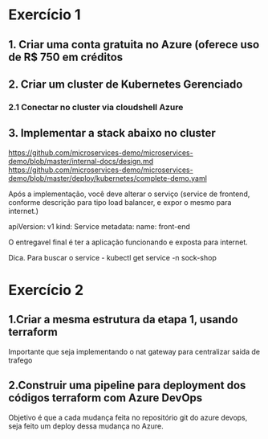 # Exercício 1
## 1. Criar uma conta gratuita no Azure (oferece uso de R$ 750 em créditos

## 2. Criar um cluster de Kubernetes Gerenciado

### 2.1 Conectar no cluster via cloudshell Azure

## 3. Implementar a stack abaixo no cluster
https://github.com/microservices-demo/microservices-demo/blob/master/internal-docs/design.md
https://github.com/microservices-demo/microservices-demo/blob/master/deploy/kubernetes/complete-demo.yaml

Após a implementação, você deve alterar o serviço (service de frontend, conforme descrição para tipo load balancer, e expor o mesmo para internet.)

apiVersion: v1
kind: Service
metadata:
  name: front-end

O entregavel final é ter a aplicação funcionando e exposta para internet.

Dica. Para buscar o service - kubectl get service -n sock-shop

# Exercício 2
## 1.Criar a mesma estrutura da etapa 1, usando terraform
Importante que seja implementando o nat gateway para centralizar saida de trafego

## 2.Construir uma pipeline para deployment dos códigos terraform com Azure DevOps
Objetivo é que a cada mudança feita no repositório git do azure devops, seja feito um deploy dessa mudança no Azure.

